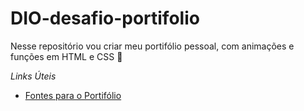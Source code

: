 # DIO-desafio-portifolio
Nesse repositório vou criar meu portifólio pessoal, com animações e funções em HTML e CSS :raising_hand:



_Links Úteis_
- [Fontes para o Portifólio](https://fonts.google.com/?preview.size=64&preview.layout=row)
